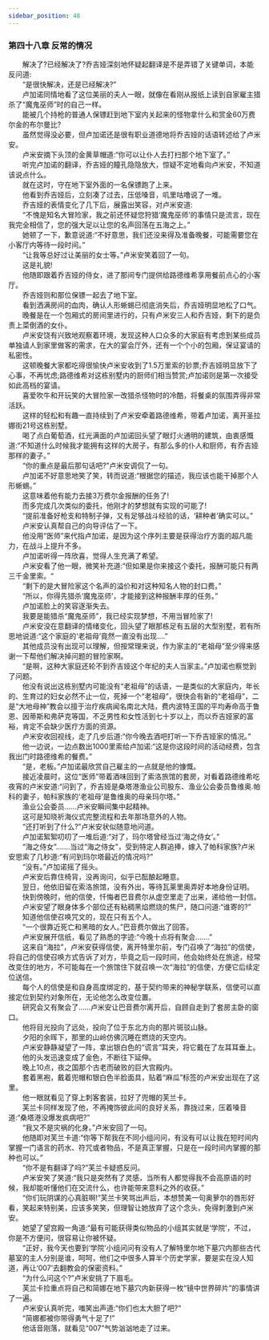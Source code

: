 ```yaml
---
sidebar_position: 48
---
```

### 第四十八章 反常的情况  


　　解决了?已经解决了?乔吉娅深刻地怀疑起翻译是不是弄错了关键单词，本能反问道:  
　　“是很快解决，还是已经解决?”  
　　卢加诺同情地看了这位美丽的夫人一眼，就像在看刚从报纸上读到自家雇主猎杀了“魔鬼巫师”时的自己一样。  
　　能被几个持枪的普通人保镖赶到地下室内关起来的怪物拿什么和赏金60万费尔金的布尔曼比?  
　　虽然觉得没必要，但卢加诺还是很有职业道德地将乔吉娅的话语转述给了卢米安。  
　　卢米安摘下头顶的金黄草帽道:“你可以让仆人去打扫那个地下室了。”  
　　听完卢加诺的翻译，乔吉娅的瞳孔隐隐放大，惊疑不定地看向卢米安，不知道该说点什么。  
　　就在这时，守在地下室外面的一名保镖跑了上来。  
　　他看到乔吉娅后，立刻凑了过去，压低嗓音，叽里咕噜说了一堆。  
　　乔吉娅的表情变化了几下后，展露出笑容，对卢米安道:  
　　“不愧是知名大冒险家，我之前还怀疑您狩猎‘魔鬼巫师’的事情只是流言，现在我完全相信了，您的强大足以让您的名声回荡在五海之上。”  
　　她顿了一下，歉意说道:“不好意思，我们还没来得及准备晚餐，可能需要您在小客厅内等待一段时间。”  
　　“让我等总好过让美丽的女士等。”卢米安笑着回了一句。  
　　这是礼貌!  
　　他随即跟着乔吉娅的侍女，进了那间专门提供给路德维希享用餐前点心的小客厅。  
　　乔吉娅则和那位保镖一起去了地下室。  
　　看到洒满房间的血肉，确认人形蜥蜴已彻底消失后，乔吉娅明显地松了口气。  
　　晚餐是在一个包厢式的房间里进行的，只有卢米安三人和乔吉娅，剩下的是负责上菜倒酒的女仆。  
　　卢米安饶有兴致地观察着环境，发现这种人口众多的大家庭有考虑到某些成员单独请人到家里做客的需求，在大的宴会厅外，还有一个个小的包厢，保证宴请的私密性。  
　　这顿晚餐大家都吃得很愉快卢米安收到了1.5万里索的钞票;乔吉娅明显放下了心事，不再忧虑;路德维希对这栋别墅内的厨师们相当赞赏;卢加诺则是第一次接受如此高档的宴请。  
　　喜爱吹牛和开玩笑的大冒险家一改猎杀怪物时的冷酷，将餐桌的氛围弄得非常活跃。  
　　这样的轻松和有趣一直持续到了卢米安牵着路德维希，带着卢加诺，离开圣拉娜街21号这栋别墅。  
　　喝了点白葡萄酒，红光满面的卢加诺回头望了眼灯火通明的建筑，由衷感慨道:“不知道什么时候我才能拥有这样的大房子，有那么多的仆人和厨师，有乔吉娅那样的妻子。”  
　　“你的重点是最后那句话吧?”卢米安调侃了一句。  
　　卢加诺不好意思地笑了笑，转而说道:“根据您的描述，我应该也能干掉那个人形蜥蜴。”  
　　这意味着他有能力去接3万费尔金报酬的任务了!  
　　而多完成几次类似的委托，他刚才的梦想就有实现的可能了!  
　　“提前准备好枪支和特制子弹，又有足够战斗经验的话，‘耕种者’确实可以。”  
　　卢米安认真帮自己的向导评估了一下。  
　　他没用“医师”来代指卢加诺，是因为这个序列主要是获得治疗方面的超凡能力，在战斗上提升不多。  
　　卢加诺听得一阵欣喜，觉得人生充满了希望。  
　　卢米安看了他一眼，微笑补充道:“但如果是你来接这个委托，报酬可能只有两三千金里索。“  
　　“剩下的是大冒险家这个名声的溢价和对这种知名人物的封口费。”  
　　“所以，你得先猎杀‘魔鬼巫师’，才能接到这种报酬丰厚的任务。”  
　　卢加诺脸上的笑容逐渐失去。  
　　我要是能猎杀“魔鬼巫师”，我已经实现梦想，不用当冒险家了!  
　　卢米安没在意翻译的情绪变化，回头望了眼那栋足有五层的大型别墅，若有所思地说道:“这个家庭的‘老祖母’竟然一直没有出现....”  
　　其他成员没有出现可以理解，但按常理来说，作为家主的“老祖母”至少得来感谢一下帮他们解决掉问题的冒险家啊。  
　　“是啊，这种大家庭还轮不到乔吉娅这个年纪的夫人当家主。”卢加诺也察觉到了问题。  
　　他没有说出这栋别墅内可能没有“老祖母”的话语，一是类似的大家庭内，年长的、生育过的妇女必然不止一位，死掉一个“老祖母”，很快会有新的“老祖母”，二是“大地母神”教会以擅于治疗疾病闻名南北大陆，费内波特王国的平均寿命高于鲁恩、因蒂斯和弗萨克等国，不乏男性和女性活到七十岁以上，而以乔吉娅家的富裕，肯定不会缺少医疗方面的资源。  
　　卢米安收回视线，走了几步后道:“你今晚去酒吧打听一下乔吉娅家的情况。”  
　　他一边说，一边点数出1000里索给卢加诺:“这是你这段时间的活动经费，包含我出门时路德维希的餐费。”  
　　“是，老板。”卢加诺最欣赏自己雇主的一点就是他的慷慨。  
　　接近凌晨时，这位“医师”带着酒味回到了索洛旅馆的套房，对看着路德维希吃夜宵的卢米安道:“问到了，乔吉娅是桑塔港渔业公司股东、渔业公会委员鲁维奥.帕科的妻子，帕科家族的‘老祖母’是鲁维奥的母亲玛尔塔。”  
　　渔业公会委员……卢米安瞬间集中起精神。  
　　这可是知晓祈海仪式完整流程和去年那场意外的人物。  
　　“还打听到了什么?”卢米安状似随意地问道。  
　　卢加诺絮絮叨叨了一堆后道:“对了，玛尔塔曾经当过‘海之侍女’。”  
　　“海之侍女”…….当过“海之侍女”，受到特定人群追捧，嫁入了帕科家族?卢米安思索了几秒道:“有问到玛尔塔最近的情况吗?”  
　　“没有。”卢加诺摇了摇头。  
　　卢米安后靠住椅背，没再询问，似乎已酝酿起睡意。  
　　翌日，他依旧留在索洛旅馆，没有外出，等待瓦莱里奥弄好本地身份证明。  
　　快到傍晚时，他的信使，忏悔者巴音费尔从虚空里走了出来，递给他一封信。  
　　卢米安望了眼身体多个部位还有粘稠黑焰燃烧的焦尸，随口问道:“谁寄的?”  
　　知道他信使召唤咒文的，现在只有五个人。  
　　“一个很靠近死亡和黑暗的女人。”巴音费尔做出了回答。  
　　卢米安展开信纸，看见了熟悉的字迹:“今晚十点将有聚会…….”  
　　这来自“海拉”，卢米安获得信使，离开特里尔前，专门召唤了“海拉”的信使，将自己的信使召唤方式告诉了对方，毕竟之后一段时间，他会始终处在旅途，经常改变住的地方，不可能每在一个旅馆住下就召唤一次“海拉”的信使，方便它后续定位送信。  
　　每个人的信使是和自身高度绑定的，基于契约带来的神秘学联系，信使可以直接定位到契约对象所在，无论他怎么改变位置。  
　　研究会又有聚会了……卢米安让巴音费尔离开后，自顾自走到了套房主卧的窗口。  
　　他将目光投向了远处，投向了位于东北方向的那片斑驳山脉。  
　　夕阳的余晖下，那里的山岭仿佛沉睡在燃烧的天空内。  
　　卢米安静静凝望了一阵，拿出银白色的“谎言”耳夹，将它戴在了左耳耳垂上。  
　　他的头发迅速变成了金色，不断往下延伸。  
　　晚上10点，夜之国那个古老而破败的巨大宫殿内。  
　　套着黑袍，戴着兜帽和银白色半脸面具，贴着“麻瓜”标签的卢米安出现在了这里。  
　　他一眼就看见了穿上刺客套装，拉好了兜帽的芙兰卡。  
　　芙兰卡同样发现了他，不再掩饰彼此间的良好关系，靠拢过来，压着嗓音道:“桑塔港没爆发疯病吧?”  
　　“我又不是灾祸的化身。”卢米安回了一句。  
　　他随即对芙兰卡道:“你等下帮我在不同小组问问，有没有可以让我在短时间内掌握一门语言的药水、符咒或者物品，不是真正掌握，只是在一段时间内掌握的那种也可以。”  
　　“你不是有翻译了吗?”芙兰卡疑惑反问。  
　　卢米安笑了笑道:“我只是突然有了灵感，当所有人都觉得我不会高原语的时候，我却能听懂他们在交流什么，也许能带来意料之外的收获。”  
　　“你们玩阴谋的心真脏啊!”芙兰卡笑骂出声后，本想赞美一句奥萝尔的唇形好看，笑起来特别美，应该多笑笑，但理智让她放弃了这个念头，免得刺激到卢米安。  
　　她望了望宫殿一角道:“最有可能获得类似物品的小组其实就是‘学院’，不过，你是不方便问，很容易让你被怀疑。  
　　“正好，我今天也要到‘学院’小组问问有没有人了解特里尔地下墓穴内那些古代墓室的主人分别是谁，呵呵，他们之中很多人算半个历史学家，要是实在没人知道，再让‘007’去翻教会的保密资料。”  
　　“为什么问这个?”卢米安挑了下眉毛。  
　　芙兰卡捡重点将自己和简娜在地下墓穴内新获得一枚“镜中世界碎片”的事情讲了一遍。  
　　卢米安认真听完，嗤笑出声道:“你们也太大胆了吧?“  
　　“简娜都被你带得勇气十足了!”  
　　他话音刚落，就看见“007”气势汹汹地走了过来。  
